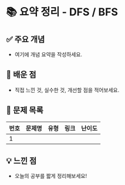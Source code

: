 # 📚 요약 정리 - DFS / BFS

## ✅ 주요 개념

- 여기에 개념 요약을 작성하세요.

## 🧠 배운 점

- 직접 느낀 것, 실수한 것, 개선할 점을 적어보세요.

## 📝 문제 목록

| 번호 | 문제명 | 유형 | 링크 | 난이도 |
|------|--------|------|------|--------|
| 1 |          |      |      |        |

## 💡 느낀 점

- 오늘의 공부를 짧게 정리해보세요!
